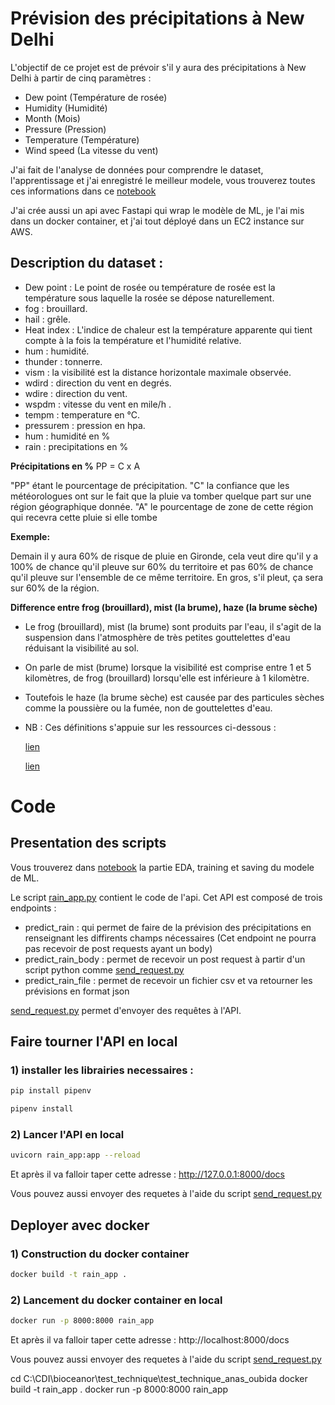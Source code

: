# Prévision des précipitations à New Delhi

L'objectif de ce projet est de prévoir s'il y aura des précipitations à New Delhi à partir de cinq paramètres : 

* Dew point (Température de rosée)
* Humidity (Humidité)
* Month (Mois)
* Pressure (Pression)
* Temperature (Température)
* Wind speed (La vitesse du vent)

J'ai fait de l'analyse de données pour comprendre le dataset, l'apprentissage et j'ai enregistré le meilleur modele, vous trouverez toutes 
ces informations dans ce [notebook]()

J'ai crée aussi un api avec Fastapi qui wrap le modèle de ML, je l'ai mis dans un docker container, et j'ai tout déployé dans un EC2 instance sur AWS.

## Description du dataset :

* Dew point : Le point de rosée ou température de rosée est la température sous laquelle la rosée se dépose naturellement.
* fog : brouillard.
* hail : grêle.
* Heat index : L'indice de chaleur est la température apparente qui tient compte à la fois la température et l'humidité relative.
* hum : humidité.
* thunder : tonnerre.
* vism : la visibilité est la distance horizontale maximale observée.
* wdird : direction du vent en degrés.
* wdire : direction du vent.
* wspdm : vitesse du vent en mile/h .
* tempm : temperature en °C.
* pressurem : pression en hpa.
* hum : humidité en %
* rain : precipitations en %

**Précipitations en %**
PP = C x A 

"PP" étant le pourcentage de précipitation.
"C" la confiance que les météorologues ont sur le fait que la pluie va tomber quelque part sur une région géographique donnée.
"A" le pourcentage de zone de cette région qui recevra cette pluie si elle tombe

**Exemple:**

Demain il y aura 60% de risque de pluie en Gironde, cela veut dire qu'il y a 100% de chance qu'il pleuve sur 60% du territoire et pas 60% de chance qu'il pleuve sur l'ensemble de ce même territoire.
En gros, s'il pleut, ça sera sur 60% de la région.

**Difference entre frog (brouillard), mist (la brume), haze (la brume sèche)**

* Le frog (brouillard), mist (la brume) sont produits par l'eau, il s'agit de la suspension dans l'atmosphère de très petites gouttelettes d'eau réduisant la visibilité au sol.

* On parle de mist (brume) lorsque la visibilité est comprise entre 1 et 5 kilomètres, de frog (brouillard) lorsqu'elle est inférieure à 1 kilomètre.

* Toutefois le haze (la brume sèche) est causée par des particules sèches comme la poussière ou la fumée, non de gouttelettes d'eau.

* NB : Ces définitions s'appuie sur les ressources ci-dessous :

	[lien](https://www.metoffice.gov.uk/weather/learn-about/weather/types-of-weather/fog/difference-mist-and-fog)
	
	[lien](https://www.lavionnaire.fr/MeteoBrouillard.php)


# Code

## Presentation des scripts

Vous trouverez dans [notebook]() la partie EDA, training et saving du modele de ML. 

Le script [rain_app.py]() contient le code de l'api. Cet API est composé de trois endpoints : 
* predict_rain : qui permet de faire de la prévision des précipitations en renseignant les diffirents champs nécessaires (Cet endpoint ne pourra pas recevoir de post requests ayant un body)
* predict_rain_body : permet de recevoir un post request à partir d'un script python comme [send_request.py]()
* predict_rain_file : permet de recevoir un fichier csv et va retourner les prévisions en format json

[send_request.py]() permet d'envoyer des requêtes à l'API.

## Faire tourner l'API en local

### 1) installer les librairies necessaires : 

```bash
pip install pipenv
```

```bash
pipenv install
```

### 2) Lancer l'API en local

```bash
uvicorn rain_app:app --reload
```

Et après il va falloir taper cette adresse : http://127.0.0.1:8000/docs

Vous pouvez aussi envoyer des requetes à l'aide du script [send_request.py]()

## Deployer avec docker

### 1) Construction du docker container

```bash
docker build -t rain_app .
```

### 2) Lancement du docker container en local

```bash
docker run -p 8000:8000 rain_app
```

Et après il va falloir taper cette adresse : http://localhost:8000/docs

Vous pouvez aussi envoyer des requetes à l'aide du script [send_request.py]()



cd C:\CDI\bioceanor\test_technique\test_technique_anas_oubida
docker build -t rain_app .
docker run -p 8000:8000 rain_app